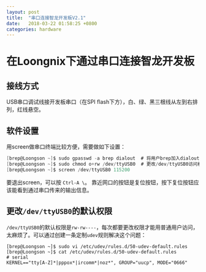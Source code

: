 ```yaml
---
layout: post
title:  "串口连接智龙开发板V2.1"
date:   2018-03-22 01:58:25 +0800
categories: hardware
---
```

# 在Loongnix下通过串口连接智龙开发板
## 接线方式
USB串口调试线接开发板串口（在SPI flash下方），白、绿、黑三根线从左到右排列，红线悬空。

## 软件设置
用screen做串口终端比较方便，需要做如下设置：
```C
[brep@Loongson ~]$ sudo gpasswd -a brep dialout  # 将用户brep加入dialout组
[brep@Loongson ~]$ sudo chmod o+rw /dev/ttyUSB0  # 更改/dev/ttyUSB0访问权限
[brep@Loongson ~]$ screen /dev/ttyUSB0 115200
```
要退出screen，可以按 `Ctrl-A \`。
靠近网口的按钮是复位按钮，按下复位按钮应该能看到通过串口传来的输出信息。

## 更改`/dev/ttyUSB0`的默认权限
`/dev/ttyUSB0`的默认权限是`rw-rw----`，每次都要更改权限才能用普通用户访问，太麻烦了。可以通过创建一条定制`udev`规则解决这个问题：
```
[brep@Loongson ~]$ sudo vi /etc/udev/rules.d/50-udev-default.rules
[brep@Loongson ~]$ cat /etc/udev/rules.d/50-udev-default.rules 
# serial
KERNEL=="tty[A-Z]*|pppox*|ircomm*|noz*", GROUP="uucp", MODE="0666"
```

